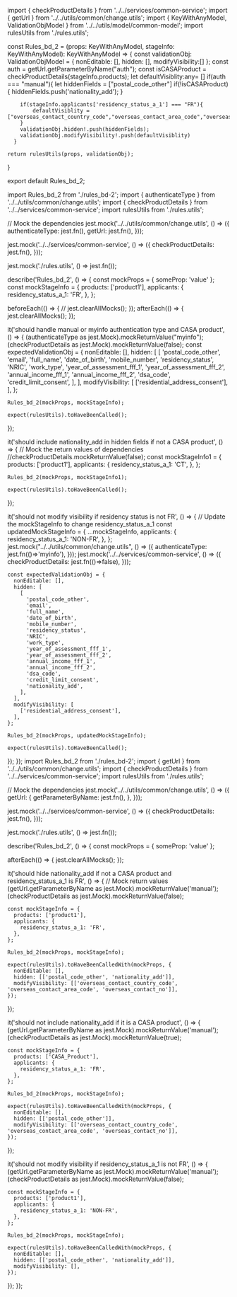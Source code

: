 import { checkProductDetails } from '../../services/common-service';
import { getUrl } from '../../utils/common/change.utils';
import { KeyWithAnyModel, ValidationObjModel } from '../../utils/model/common-model';
import rulesUtils from './rules.utils';

const Rules_bd_2 = (props: KeyWithAnyModel, stageInfo: KeyWithAnyModel): KeyWithAnyModel => {
    const validationObj: ValidationObjModel = {
        nonEditable: [],
        hidden: [],
        modifyVisibility:[]
    };
    const auth = getUrl.getParameterByName("auth");
    const isCASAProduct = checkProductDetails(stageInfo.products);
    let defaultVisiblity:any= []
    if(auth === "manual"){
        let hiddenFields = ["postal_code_other"]
        if(!isCASAProduct){
            hiddenFields.push('nationality_add');
        }

        if(stageInfo.applicants['residency_status_a_1'] === "FR"){
            defaultVisiblity = ["overseas_contact_country_code","overseas_contact_area_code","overseas_contact_no"];
        }
        validationObj.hidden!.push(hiddenFields);
        validationObj.modifyVisibility!.push(defaultVisiblity)
      }

    return rulesUtils(props, validationObj);
}

export default Rules_bd_2;

import Rules_bd_2 from './rules_bd-2';
import { authenticateType } from '../../utils/common/change.utils';
import { checkProductDetails } from '../../services/common-service';
import rulesUtils from './rules.utils';

// Mock the dependencies
jest.mock('../../utils/common/change.utils', () => ({
  authenticateType: jest.fn(),
  getUrl: jest.fn(),
}));

jest.mock('../../services/common-service', () => ({
  checkProductDetails: jest.fn(),
}));

jest.mock('./rules.utils', () => jest.fn());

describe('Rules_bd_2', () => {
  const mockProps = { someProp: 'value' };
  const mockStageInfo = {
    products: ['product1'],
    applicants: {
      residency_status_a_1: 'FR',
    },
  };

  beforeEach(() => {
    // jest.clearAllMocks();
  });
  afterEach(() => {
    jest.clearAllMocks();
  });

  it('should handle manual or myinfo authentication type and CASA product', () => {
(authenticateType as jest.Mock).mockReturnValue("myinfo");
(checkProductDetails as jest.Mock).mockReturnValue(false);
    const expectedValidationObj = {
      nonEditable: [],
      hidden: [
        [
          'postal_code_other',
          'email',
          'full_name',
          'date_of_birth',
          'mobile_number',
          'residency_status',
          'NRIC',
          'work_type',
          'year_of_assessment_fff_1',
          'year_of_assessment_fff_2',
          'annual_income_fff_1',
          'annual_income_fff_2',
          'dsa_code',
          'credit_limit_consent',
        ],
      ],
      modifyVisibility: [
        ['residential_address_consent'],
      ],
    };

    Rules_bd_2(mockProps, mockStageInfo);

    expect(rulesUtils).toHaveBeenCalled();
  });

  it('should include nationality_add in hidden fields if not a CASA product', () => {
    // Mock the return values of dependencies
    //checkProductDetails.mockReturnValue(false);
    const mockStageInfo1 = {
      products: ['product1'],
      applicants: {
        residency_status_a_1: 'CT',
      },
    };
  
    Rules_bd_2(mockProps, mockStageInfo1);

    expect(rulesUtils).toHaveBeenCalled();
  });

  it('should not modify visibility if residency status is not FR', () => {
    // Update the mockStageInfo to change residency_status_a_1
    const updatedMockStageInfo = {
      ...mockStageInfo,
      applicants: {
        residency_status_a_1: 'NON-FR',
      },
    };
    jest.mock("../../utils/common/change.utils", () => ({
      authenticateType: jest.fn(()=>'myinfo'),
    }));
    jest.mock('../../services/common-service', () => ({
      checkProductDetails: jest.fn(()=>false),
    }));

    const expectedValidationObj = {
      nonEditable: [],
      hidden: [
        [
          'postal_code_other',
          'email',
          'full_name',
          'date_of_birth',
          'mobile_number',
          'residency_status',
          'NRIC',
          'work_type',
          'year_of_assessment_fff_1',
          'year_of_assessment_fff_2',
          'annual_income_fff_1',
          'annual_income_fff_2',
          'dsa_code',
          'credit_limit_consent',
          'nationality_add',
        ],
      ],
      modifyVisibility: [
        ['residential_address_consent'],
      ],
    };

    Rules_bd_2(mockProps, updatedMockStageInfo);

    expect(rulesUtils).toHaveBeenCalled();
  });
});
import Rules_bd_2 from './rules_bd-2';
import { getUrl } from '../../utils/common/change.utils';
import { checkProductDetails } from '../../services/common-service';
import rulesUtils from './rules.utils';

// Mock the dependencies
jest.mock('../../utils/common/change.utils', () => ({
  getUrl: {
    getParameterByName: jest.fn(),
  },
}));

jest.mock('../../services/common-service', () => ({
  checkProductDetails: jest.fn(),
}));

jest.mock('./rules.utils', () => jest.fn());

describe('Rules_bd_2', () => {
  const mockProps = { someProp: 'value' };

  afterEach(() => {
    jest.clearAllMocks();
  });

  it('should hide nationality_add if not a CASA product and residency_status_a_1 is FR', () => {
    // Mock return values
    (getUrl.getParameterByName as jest.Mock).mockReturnValue('manual');
    (checkProductDetails as jest.Mock).mockReturnValue(false);

    const mockStageInfo = {
      products: ['product1'],
      applicants: {
        residency_status_a_1: 'FR',
      },
    };

    Rules_bd_2(mockProps, mockStageInfo);

    expect(rulesUtils).toHaveBeenCalledWith(mockProps, {
      nonEditable: [],
      hidden: [['postal_code_other', 'nationality_add']],
      modifyVisibility: [['overseas_contact_country_code', 'overseas_contact_area_code', 'overseas_contact_no']],
    });
  });

  it('should not include nationality_add if it is a CASA product', () => {
    (getUrl.getParameterByName as jest.Mock).mockReturnValue('manual');
    (checkProductDetails as jest.Mock).mockReturnValue(true);

    const mockStageInfo = {
      products: ['CASA_Product'],
      applicants: {
        residency_status_a_1: 'FR',
      },
    };

    Rules_bd_2(mockProps, mockStageInfo);

    expect(rulesUtils).toHaveBeenCalledWith(mockProps, {
      nonEditable: [],
      hidden: [['postal_code_other']],
      modifyVisibility: [['overseas_contact_country_code', 'overseas_contact_area_code', 'overseas_contact_no']],
    });
  });

  it('should not modify visibility if residency_status_a_1 is not FR', () => {
    (getUrl.getParameterByName as jest.Mock).mockReturnValue('manual');
    (checkProductDetails as jest.Mock).mockReturnValue(false);

    const mockStageInfo = {
      products: ['product1'],
      applicants: {
        residency_status_a_1: 'NON-FR',
      },
    };

    Rules_bd_2(mockProps, mockStageInfo);

    expect(rulesUtils).toHaveBeenCalledWith(mockProps, {
      nonEditable: [],
      hidden: [['postal_code_other', 'nationality_add']],
      modifyVisibility: [],
    });
  });
});

